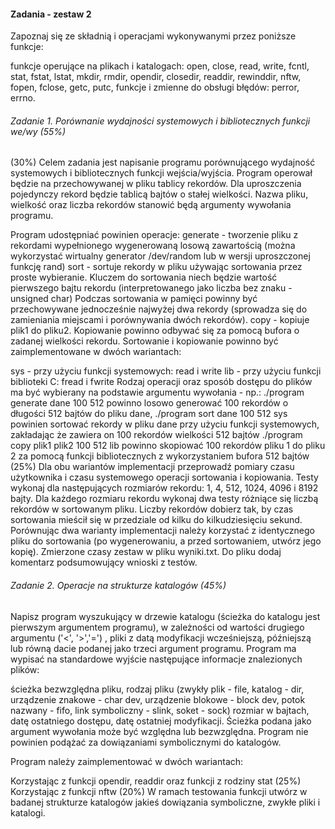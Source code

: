 #### Zadania - zestaw 2
Zapoznaj się ze składnią i operacjami wykonywanymi przez poniższe funkcje:

funkcje operujące na plikach i katalogach: open, close, read, write, fcntl, stat, fstat, lstat, mkdir, rmdir, opendir, closedir, readdir, rewinddir, nftw, fopen, fclose, getc, putc,
funkcje i zmienne do obsługi błędów: perror, errno.
###### Zadanie 1. Porównanie wydajności systemowych i bibliotecznych funkcji we/wy (55%)
(30%) Celem zadania jest napisanie programu porównującego wydajność systemowych i bibliotecznych funkcji wejścia/wyjścia. Program operował będzie na przechowywanej w pliku tablicy rekordów. Dla uproszczenia pojedynczy rekord będzie tablicą bajtów o stałej wielkości. Nazwa pliku, wielkość oraz liczba rekordów stanowić będą argumenty wywołania programu.

Program udostępniać powinien operacje:
generate - tworzenie pliku z rekordami wypełnionego wygenerowaną losową zawartością (można wykorzystać wirtualny generator /dev/random lub w wersji uproszczonej funkcję rand)
sort - sortuje rekordy w pliku używając sortowania przez proste wybieranie. Kluczem do sortowania niech będzie wartość pierwszego bajtu rekordu (interpretowanego jako liczba bez znaku - unsigned char) Podczas sortowania w pamięci powinny być przechowywane jednocześnie najwyżej dwa rekordy (sprowadza się do zamieniania miejscami i porównywania dwóch rekordów).
copy - kopiuje plik1 do pliku2. Kopiowanie powinno odbywać się za pomocą bufora o zadanej wielkości rekordu.
Sortowanie i kopiowanie powinno być zaimplementowane w dwóch wariantach:

sys - przy użyciu funkcji systemowych: read i write
lib - przy użyciu funkcji biblioteki C: fread i fwrite
Rodzaj operacji oraz sposób dostępu do plików ma być wybierany na podstawie argumentu wywołania - np.:
./program generate dane 100 512 powinno losowo generować 100 rekordów o długości 512 bajtów
   do pliku dane,
./program sort dane 100 512 sys powinien sortować rekordy w pliku dane przy użyciu funkcji systemowych, 
    zakładając że zawiera on 100 rekordów wielkości 512 bajtów
./program copy plik1 plik2 100 512 lib powinno skopiować 100 rekordów pliku 1 do pliku 2 za pomocą funkcji 
    bibliotecznych z wykorzystaniem bufora 512 bajtów
(25%) Dla obu wariantów implementacji przeprowadź pomiary czasu użytkownika i czasu systemowego operacji sortowania i kopiowania. Testy wykonaj dla następujących rozmiarów rekordu: 1, 4, 512, 1024, 4096 i 8192 bajty. Dla każdego rozmiaru rekordu wykonaj dwa testy różniące się liczbą rekordów w sortowanym pliku. Liczby rekordów dobierz tak, by czas sortowania mieścił się w przedziale od kilku do kilkudziesięciu sekund. Porównując dwa warianty implementacji należy korzystać z identycznego pliku do sortowania (po wygenerowaniu, a przed sortowaniem, utwórz jego kopię). Zmierzone czasy zestaw w pliku wyniki.txt. Do pliku dodaj komentarz podsumowujący wnioski z testów.
###### Zadanie 2. Operacje na strukturze katalogów (45%)
Napisz program wyszukujący w drzewie katalogu (ścieżka do katalogu jest pierwszym argumentem programu), w zależności od wartości drugiego argumentu ('<', '>','=') , pliki z datą modyfikacji wcześniejszą, późniejszą lub równą dacie podanej jako trzeci argument programu. Program ma wypisać na standardowe wyjście następujące informacje znalezionych plików:

ścieżka bezwzględna pliku,
rodzaj pliku (zwykły plik - file, katalog - dir, urządzenie znakowe - char dev, urządzenie blokowe - block dev, potok nazwany - fifo, link symboliczny - slink, soket - sock) 
rozmiar w bajtach,
datę ostatniego dostępu,
datę ostatniej modyfikacji.
Ścieżka podana jako argument wywołania może być względna lub bezwzględna.  Program nie powinien podążać za dowiązaniami symbolicznymi do katalogów.

Program należy zaimplementować w dwóch wariantach:

Korzystając z funkcji opendir, readdir oraz funkcji z rodziny stat (25%)
Korzystając z funkcji nftw (20%)
W ramach testowania funkcji utwórz w badanej strukturze katalogów jakieś dowiązania symboliczne, zwykłe pliki i katalogi.
